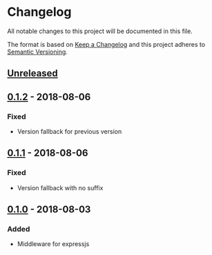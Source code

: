 # Changelog

All notable changes to this project will be documented in this file.

The format is based on [Keep a Changelog](http://keepachangelog.com/en/1.0.0/)
and this project adheres to [Semantic Versioning](http://semver.org/spec/v2.0.0.html).

## [Unreleased]
## [0.1.2] - 2018-08-06
### Fixed
- Version fallback for previous version


## [0.1.1] - 2018-08-06
### Fixed
- Version fallback with no suffix


## [0.1.0] - 2018-08-03
### Added
- Middleware for expressjs


[Unreleased]: https://github.com/darkcl/versionify/compare/0.1.2...HEAD
[0.1.2]: https://github.com/darkcl/versionify/compare/0.1.1...0.1.2
[0.1.1]: https://github.com/darkcl/versionify/compare/0.1.0...0.1.1
[0.1.0]: https://github.com/darkcl/versionify/compare/TAIL...0.1.0
